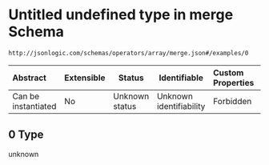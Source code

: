 # Untitled undefined type in merge Schema

```txt
http://jsonlogic.com/schemas/operators/array/merge.json#/examples/0
```




| Abstract            | Extensible | Status         | Identifiable            | Custom Properties | Additional Properties | Access Restrictions | Defined In                                                        |
| :------------------ | ---------- | -------------- | ----------------------- | :---------------- | --------------------- | ------------------- | ----------------------------------------------------------------- |
| Can be instantiated | No         | Unknown status | Unknown identifiability | Forbidden         | Allowed               | none                | [merge.json\*](operators/array/merge.json "open original schema") |

## 0 Type

unknown
